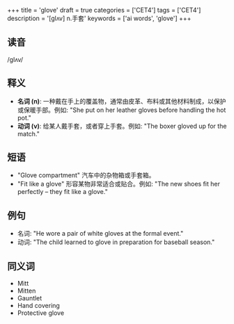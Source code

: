 +++
title = 'glove'
draft = true
categories = ['CET4']
tags = ['CET4']
description = '[glʌv] n.手套'
keywords = ['ai words', 'glove']
+++

## 读音
/ɡlʌv/

## 释义
- **名词 (n)**: 一种戴在手上的覆盖物，通常由皮革、布料或其他材料制成，以保护或保暖手部。例如: "She put on her leather gloves before handling the hot pot."
- **动词 (v)**: 给某人戴手套，或者穿上手套。例如: "The boxer gloved up for the match."

## 短语
- "Glove compartment" 汽车中的杂物箱或手套箱。
- "Fit like a glove" 形容某物非常适合或贴合。例如: "The new shoes fit her perfectly – they fit like a glove."

## 例句
- 名词: "He wore a pair of white gloves at the formal event."
- 动词: "The child learned to glove in preparation for baseball season."

## 同义词
- Mitt
- Mitten
- Gauntlet
- Hand covering
- Protective glove

